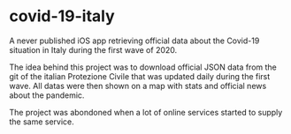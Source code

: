 # covid-19-italy
A never published iOS app retrieving official data about the Covid-19 situation in Italy during the first wave of 2020. 

The idea behind this project was to download official JSON data from the git of the italian Protezione Civile that was updated daily during the first wave. All datas were then shown on a map with stats and official news about the pandemic. 

The project was abondoned when a lot of online services started to supply the same service. 
